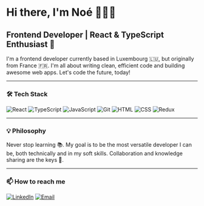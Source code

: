 # Hi there, I'm Noé 👋👨‍💻

## Frontend Developer | React & TypeScript Enthusiast 🚀

I'm a frontend developer currently based in Luxembourg 🇱🇺, but originally from France 🇫🇷. I'm all about writing clean, efficient code and building awesome web apps. Let's code the future, today!

---

### 🛠 Tech Stack

![React](https://img.shields.io/badge/-React-333333?style=flat&logo=react)
![TypeScript](https://img.shields.io/badge/-TypeScript-333333?style=flat&logo=TypeScript)
![JavaScript](https://img.shields.io/badge/-JavaScript-333333?style=flat&logo=javascript)
![Git](https://img.shields.io/badge/-Git-333333?style=flat&logo=git)
![HTML](https://img.shields.io/badge/-HTML-333333?style=flat&logo=HTML5)
![CSS](https://img.shields.io/badge/-CSS-333333?style=flat&logo=CSS3)
![Redux](https://img.shields.io/badge/-Redux-333333?style=flat&logo=redux)

---

### 💡 Philosophy

Never stop learning 📚. My goal is to be the most versatile developer I can be, both technically and in my soft skills. Collaboration and knowledge sharing are the keys 🔑.

---

### 📫 How to reach me

[![LinkedIn](https://img.shields.io/badge/-LinkedIn-333333?style=flat&logo=LinkedIn)](https://linkedin.com/in/carl-noe)
[![Email](https://img.shields.io/badge/-Email-333333?style=flat&logo=Gmail)](mailto:noe.carldev@gmail.com)

